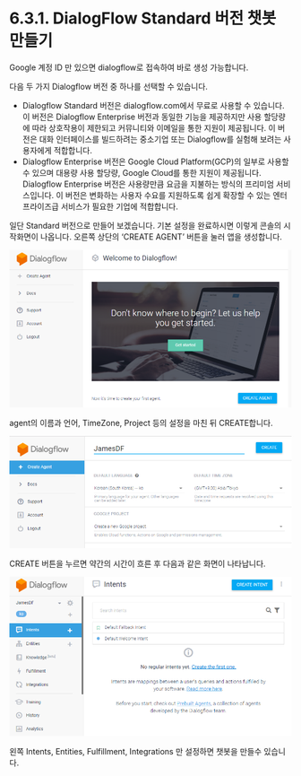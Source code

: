 # 6.3.1. 	DialogFlow Standard 버전 챗봇 만들기

Google 계정 ID 만 있으면 dialogflow로 접속하여 바로 생성 가능합니다.

다음 두 가지 Dialogflow 버전 중 하나를 선택할 수 있습니다.

* Dialogflow Standard 버전은 dialogflow.com에서 무료로 사용할 수 있습니다. 이 버전은 Dialogflow Enterprise 버전과 동일한 기능을 제공하지만 사용 할당량에 따라 상호작용이 제한되고 커뮤니티와 이메일을 통한 지원이 제공됩니다. 이 버전은 대화 인터페이스를 빌드하려는 중소기업 또는 Dialogflow를 실험해 보려는 사용자에게 적합합니다.
* Dialogflow Enterprise 버전은 Google Cloud Platform\(GCP\)의 일부로 사용할 수 있으며 대용량 사용 할당량, Google Cloud를 통한 지원이 제공됩니다. Dialogflow Enterprise 버전은 사용량만큼 요금을 지불하는 방식의 프리미엄 서비스입니다. 이 버전은 변화하는 사용자 수요를 지원하도록 쉽게 확장할 수 있는 엔터프라이즈급 서비스가 필요한 기업에 적합합니다.

일단 Standard 버전으로 만들어 보겠습니다. 기본 설정을 완료하시면 이렇게 콘솔의 시작화면이 나옵니다. 오른쪽 상단의 ‘CREATE AGENT’ 버튼을 눌러 앱을 생성합니다.

![](../../.gitbook/assets/63101.png)

agent의 이름과 언어, TimeZone, Project 등의 설정을 마친 뒤 CREATE합니다.

![](../../.gitbook/assets/63102.png)

CREATE 버튼을 누르면 약간의 시간이 흐른 후 다음과 같은 화면이 나타납니다.

![](../../.gitbook/assets/63103.png)

왼쪽 Intents, Entities, Fulfillment, Integrations 만 설정하면 챗봇을 만들수 있습니다.





